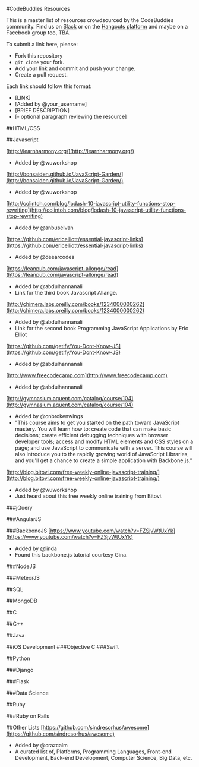 #CodeBuddies Resources

This is a master list of resources crowdsourced by the CodeBuddies community. Find us on [Slack](http://codebuddiesmeet.herokuapp.com) or on the [Hangouts platform](http://hangouts.codebuddies.org) and maybe on a Facebook group too, TBA.

To submit a link here, please: 
- Fork this repository
- `git clone` your fork.
- Add your link and commit and push your change.
- Create a pull request. 

Each link should follow this format:
- [LINK]
- [Added by @your_username]
- [BRIEF DESCRIPTION]
- [- optional paragraph reviewing the resource]

##HTML/CSS



##Javascript

[http://learnharmony.org/](http://learnharmony.org/)
- Added by @wuworkshop

[http://bonsaiden.github.io/JavaScript-Garden/](http://bonsaiden.github.io/JavaScript-Garden/)
- Added by @wuworkshop

[http://colintoh.com/blog/lodash-10-javascript-utility-functions-stop-rewriting](http://colintoh.com/blog/lodash-10-javascript-utility-functions-stop-rewriting)
- Added by @anbuselvan

[https://github.com/ericelliott/essential-javascript-links](https://github.com/ericelliott/essential-javascript-links)
- Added by @deearcodes

[https://leanpub.com/javascript-allonge/read](https://leanpub.com/javascript-allonge/read)
- Added by @abdulhannanali
- Link for the third book Javascript Allange.

[http://chimera.labs.oreilly.com/books/1234000000262](http://chimera.labs.oreilly.com/books/1234000000262)
- Added by @abdulhannanali
- Link for the second book Programming JavaScript Applications by Eric Elliot



[https://github.com/getify/You-Dont-Know-JS](https://github.com/getify/You-Dont-Know-JS)
- Added by @abdulhannanali

[http://www.freecodecamp.com](http://www.freecodecamp.com)
- Added by @abdulhannanali

[http://gymnasium.aquent.com/catalog/course/104](http://gymnasium.aquent.com/catalog/course/104)
- Added by @onbrokenwings
- "This course aims to get you started on the path toward JavaScript mastery. You will learn how to: create code that can make basic decisions; create efficient debugging techniques with browser developer tools; access and modify HTML elements and CSS styles on a page; and use JavaScript to communicate with a server. This course will also introduce you to the rapidly growing world of JavaScript Libraries, and you'll get a chance to create a simple application with Backbone.js."

[http://blog.bitovi.com/free-weekly-online-javascript-training/](http://blog.bitovi.com/free-weekly-online-javascript-training/)
- Added by @wuworkshop
- Just heard about this free weekly online training from Bitovi.


###jQuery


###AngularJS

###BackboneJS
[https://www.youtube.com/watch?v=FZSjvWtUxYk](https://www.youtube.com/watch?v=FZSjvWtUxYk)
- Added by @linda
- Found this backbone.js tutorial courtesy Gina.

###NodeJS

###MeteorJS

##SQL


##MongoDB

##C

##C++

##Java

##iOS Development
###Objective C
###Swift

##Python

###Django


###Flask

###Data Science


##Ruby


###Ruby on Rails

##Other Lists
[https://github.com/sindresorhus/awesome](https://github.com/sindresorhus/awesome)
- Added by @crazcalm
- A curated list of, Platforms, Programming Languages, Front-end Development, Back-end Development, Computer Science, Big Data, etc.


